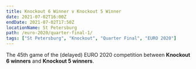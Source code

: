 ```yaml
---
title: Knockout 6 Winner v Knockout 5 Winner
date: 2021-07-02T16:00Z
endDate: 2021-07-02T17:50Z
locationName: St Petersburg
path: /euro-2020/quarter-final-1/
tags: ["St Petersburg", "Knockout", "Quarter Final", "EURO 2020"]
---
```


The 45th game of the (delayed) EURO 2020 competition between **Knockout 6 winners** and **Knockout 5 winners**.